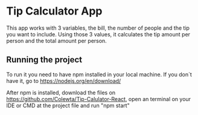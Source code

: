 # Tip Calculator App

This app works with 3 variables, the bill, the number of people and the tip you want to include.
Using those 3 values, it calculates the tip amount per person and the total amount per person.

## Running the project

To run it you need to have npm installed in your local machine. If you don´t have it, go to https://nodejs.org/en/download/

After npm is installed, download the files on https://github.com/Colewta/Tip-Calulator-React, open an terminal on your IDE
or CMD at the project file and run "npm start"